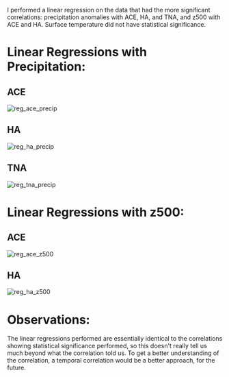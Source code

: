 I performed a linear regression on the data that had the more significant correlations: precipitation anomalies with ACE, HA, and TNA, and z500 with ACE and HA. Surface temperature did not have statistical significance.

# Linear Regressions with Precipitation:
## ACE
![reg_ace_precip](https://user-images.githubusercontent.com/114028135/204934421-329e8057-08f0-47ba-a0ff-7b13f31633c0.png)
## HA
![reg_ha_precip](https://user-images.githubusercontent.com/114028135/204934468-cee941d3-997e-4fc5-9b17-156b5576dda7.png)
## TNA
![reg_tna_precip](https://user-images.githubusercontent.com/114028135/204934483-64f2df73-6d75-4b76-8da3-c00bff7a0654.png)
# Linear Regressions with z500:
## ACE
![reg_ace_z500](https://user-images.githubusercontent.com/114028135/204934527-da405ba8-b949-44ec-b4d7-48dc65c7e1eb.png)
## HA
![reg_ha_z500](https://user-images.githubusercontent.com/114028135/204934571-421b817c-df75-46da-ac09-7b140475c11c.png)

# Observations:
The linear regressions performed are essentially identical to the correlations showing statistical significance performed, so this doesn't really tell us much beyond what the correlation told us. To get a better understanding of the correlation, a temporal correlation would be a better approach, for the future.

